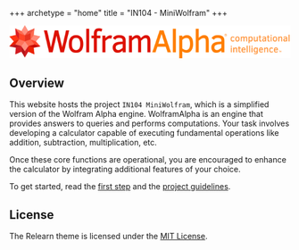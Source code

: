 +++
archetype = "home"
title = "IN104 - MiniWolfram"
+++

![Image of Wolfram Alpha](wolfram-alpha.svg?width=100%^&height=100%)

## Overview

This website hosts the project `IN104 MiniWolfram`, which is a simplified version of the Wolfram Alpha
engine. WolframAlpha is an engine that provides answers to queries and performs computations.
Your task involves developing a calculator capable of executing fundamental operations like addition, subtraction,
multiplication, etc.

Once these core functions are operational, you are encouraged to enhance the calculator by integrating additional
features of your choice.

To get started, read the [first step](must_known/first-step) and the [project guidelines](/project/description).

## License

The Relearn theme is licensed under the [MIT License](https://github.com/McShelby/hugo-theme-relearn/blob/main/LICENSE).